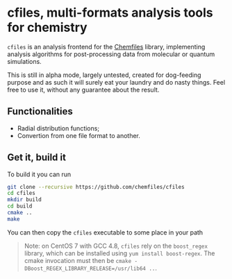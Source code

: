 # cfiles, multi-formats analysis tools for chemistry

`cfiles` is an analysis frontend for the
[Chemfiles](https://github.com/chemfiles/chemfiles/) library, implementing analysis
algorithms for post-processing data from molecular or quantum simulations.

This is still in alpha mode, largely untested, created for dog-feeding purpose and as such
it will surely eat your laundry and do nasty things. Feel free to use it, without any
guarantee about the result.

## Functionalities

* Radial distribution functions;
* Convertion from one file format to another.

## Get it, build it

To build it you can run

```bash
git clone --recursive https://github.com/chemfiles/cfiles
cd cfiles
mkdir build
cd build
cmake ..
make
```

You can then copy the `cfiles` executable to some place in your path

> Note: on CentOS 7 with GCC 4.8, `cfiles` rely on the `boost_regex` library,
> which can be installed using `yum install boost-regex`. The cmake invocation
> must then be `cmake -DBoost_REGEX_LIBRARY_RELEASE=/usr/lib64 ..`.
